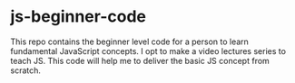 # js-beginner-code
This repo contains the beginner level code for a person to learn fundamental JavaScript concepts. I opt to make a video lectures series to teach JS. This code will help me to deliver the basic JS concept from scratch. 
